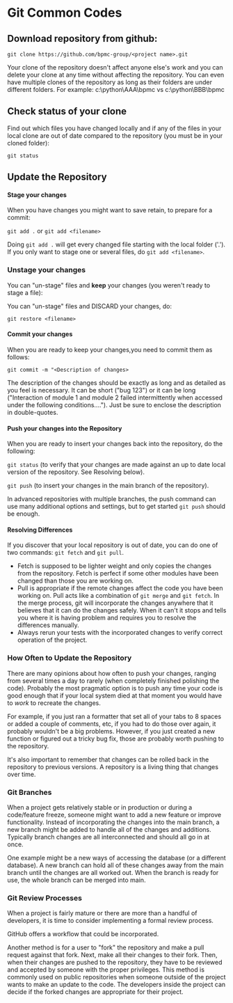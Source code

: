 # Git Common Codes

## Download repository from github:

    git clone https://github.com/bpmc-group/<project name>.git

Your clone of the repository doesn't affect anyone else's work and you can delete your clone at any time without affecting the repository. You can even have multiple clones of the repository as long as their folders are under different folders. For example: c:\python\AAA\bpmc vs c:\python\BBB\bpmc 

## Check status of your clone
Find out which files you have changed locally and if any of the files in your local clone are out of date compared to the repository (you must be in your cloned folder):

`git status`

## Update the Repository

#### Stage your changes
When you have changes you might want to save retain, to prepare for a commit:

`git add .` or `git add <filename>`

Doing `git add .` will get every changed file starting with the local folder ('.'). If you only want to stage one or several files, do `git add <filename>`.

### Unstage your changes

You can "un-stage" files and **keep** your changes (you weren't ready to stage a file):

You can "un-stage" files and DISCARD your changes, do:

`git restore <filename>`

#### Commit your changes
When you are ready to keep your changes,you need to commit them as follows:

`git commit -m "<Description of changes>`

The description of the changes should be exactly as long and as detailed as you feel is necessary. It can be short ("bug 123") or it can be long ("Interaction of module 1 and module 2 failed intermittently when accessed under the following conditions...."). Just be sure to enclose the description in double-quotes.
#### Push your changes into the Repository
When you are ready to insert your changes back into the repository, do the following:

`git status`   (to verify that your changes are made against an up to date local version of the repository. See Resolving below).

`git push`   (to insert your changes in the main branch of the repository).

In advanced repositories with multiple branches, the push command can use many additional options and settings, but to get started `git push` should be enough.

#### Resolving Differences
If you discover that your local repository is out of date, you can do one of two commands: `git fetch` and `git pull`. 

*   Fetch is supposed to be lighter weight and only copies the changes from the repository. Fetch is perfect if some other modules have been changed than those you are working on.
*   Pull is appropriate if the remote changes affect the code you have been working on. Pull acts like a combination of `git merge` and `git fetch`. In the merge process, git will incorporate the changes anywhere that it believes that it can do the changes safely. When it can't it stops and tells you where it is having problem and requires you to resolve the differences manually.
*   Always rerun your tests with the incorporated changes to verify correct operation of the project.

### How Often to Update the Repository
There are many opinions about how often to push your changes, ranging from several times a day to rarely (when completely finished polishing the code). Probably the most pragmatic option is to push any time your code is good enough that if your local system died at that moment you would have to *work* to recreate the changes. 

For example, if you just ran a formatter that set all of your tabs to 8 spaces or added a couple of comments, etc, if you had to do those over again, it probably wouldn't be a big problems. However, if you just created a new function or figured out a tricky bug fix, those are probably worth pushing to the repository.

It's also important to remember that changes can be rolled back in the repository to previous versions. A repository is a living thing that changes over time.

### Git Branches
When a project gets relatively stable or in production or during a code/feature freeze, someone might want to add a new feature or improve functionality. Instead of incorporating the changes into the main branch, a new branch might be added to handle all of the changes and additions. Typically branch changes are all interconnected and should all go in at once.

One example might be a new ways of accessing the database (or a different database). A new branch can hold all of these changes away from the main branch until the changes are all worked out. When the branch is ready for use, the whole branch can be merged into main.

### Git Review Processes
When a project is fairly mature or there are more than a handful of developers, it is time to consider implementing a formal review process. 

GitHub offers a workflow that could be incorporated. 

Another method is for a user to "fork" the repository and make a pull request against that fork. Next, make all their changes to their fork. Then, when their changes are pushed to the repository, they have to be reviewed and accepted by someone with the proper privileges. This method is commonly used on public repositories when someone outside of the project wants to make an update to the code. The developers inside the project can decide if the forked changes are appropriate for their project.